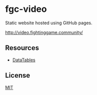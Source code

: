 # fgc-video

Static website hosted using GitHub pages.

http://video.fightinggame.community/

## Resources

- [DataTables](https://datatables.net/reference/api/)

## License

[MIT](LICENSE)
